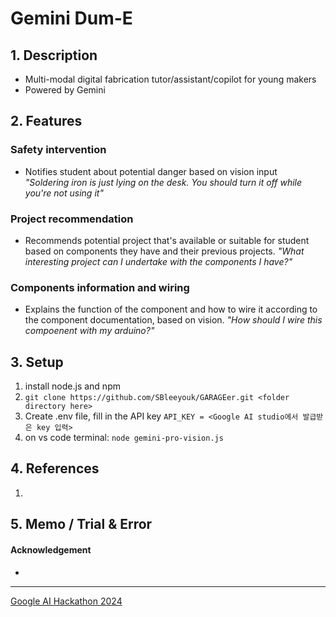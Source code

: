 # Gemini Dum-E
## 1. Description
- Multi-modal digital fabrication tutor/assistant/copilot for young makers
- Powered by Gemini
## 2. Features
### Safety intervention  
- Notifies student about potential danger based on vision input  
_"Soldering iron is just lying on the desk. You should turn it off while you're not using it"_
### Project recommendation  
- Recommends potential project that's available or suitable for student based on components they have and their previous projects.
_"What interesting project can I undertake with the components I have?"_
### Components information and wiring  
- Explains the function of the component and how to wire it according to the component documentation, based on vision.
_"How should I wire this compoenent with my arduino?"_
## 3. Setup
1. install node.js and npm
2. `git clone https://github.com/SBleeyouk/GARAGEer.git <folder directory here>`
3. Create .env file, fill in the API key
`API_KEY = <Google AI studio에서 발급받은 key 입력>`
4. on vs code terminal:
`node gemini-pro-vision.js `
## 4. References
1. 
## 5. Memo / Trial & Error

#### Acknowledgement
- 
---
[Google AI Hackathon 2024](https://googleai.devpost.com)     
